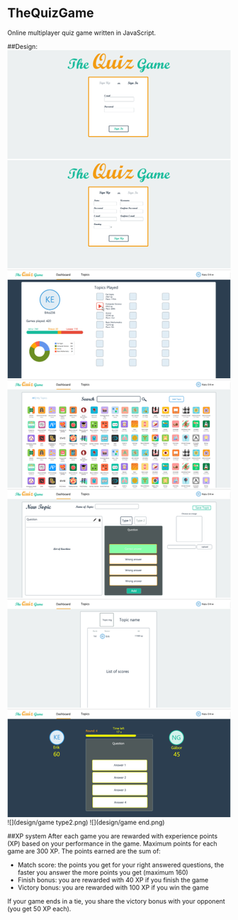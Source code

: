 # TheQuizGame
Online multiplayer quiz game written in JavaScript. 

##Design:
![](design/signin.png)
![](design/signup.png)
![](design/dashboard.png)
![](design/topics.png)
![](design/newtopic.png)
![](design/Highscores.png)
![](design/game.png)
![](design/game type2.png)
![](design/game end.png)

##XP system
After each game you are rewarded with experience points (XP) based on your performance in the game. Maximum points for each game are 300 XP. The points earned are the sum of:

- Match score: the points you get for your right answered questions, the faster you answer the more points you get (maximum 160)
- Finish bonus: you are rewarded with 40 XP if you finish the game 
- Victory bonus: you are rewarded with 100 XP if you win the game

If your game ends in a tie, you share the victory bonus with your opponent (you get 50 XP each).